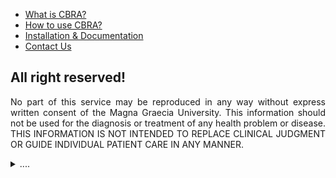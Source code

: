 * [What is CBRA?](https://biomeclabunicz.github.io/CBRA/cbra)
* [How to use CBRA?](https://biomeclabunicz.github.io/CBRA/usecbra)
* [Installation & Documentation](https://biomeclabunicz.github.io/CBRA/documentation)
* [Contact Us](https://biomeclabunicz.github.io/CBRA/contactus)

## All right reserved!
<p align="justify">
No part of this service may be reproduced in any way without express written consent of the Magna Graecia University. This information should not be used for the diagnosis or treatment of any health problem or disease. THIS INFORMATION IS NOT INTENDED TO REPLACE CLINICAL JUDGMENT OR GUIDE INDIVIDUAL PATIENT CARE IN ANY MANNER.
</p>
<details><summary>....</summary>
<p>
  <p align="justify">
  All information contained in this software and produced by the Bioengineering Division of the Magna Graecia University (“CBRA”) is provided for educational purposes only. This information should not be used for the diagnosis or treatment of any health problem or disease. THIS INFORMATION IS NOT INTENDED TO REPLACE CLINICAL JUDGMENT OR GUIDE INDIVIDUAL PATIENT CARE IN ANY MANNER.
  </p>
  <p align="justify">
  The User is hereby notified that the information contained herein may not meet the user's needs. The User is advised that, although the information is derived from medical research and literature we cannot guarantee either its correctness, comprehensiveness or currency. The User of this software assumes sole responsibility for any decisions made or actions taken based on the information contained in CBRA.
  </p>
  <p align="justify">
  Neither the Magna Graecia University, the CBRA’s authors nor any other party involved in the preparation, publication or distribution of CBRA shall be liable for any special, consequential, or exemplary damages resulting in whole or part from any User's use of or reliance upon CBRA and the information contained within.
  </p>
  <p align="justify">
  The Magna Graecia University disclaims all warranties regarding such information whether express or implied, including any warranty as to the quality, accuracy, currency or suitability of this information for any particular purpose.
  </p>
</p>
</details>
